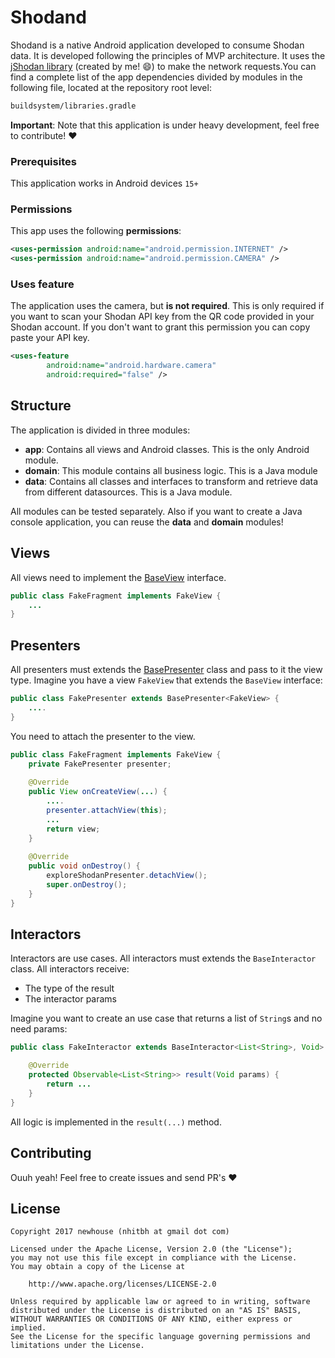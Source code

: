 # Shodand
Shodand is a native Android application developed to consume Shodan data. 
It is developed following the principles of MVP architecture. It uses the [jShodan library](https://github.com/fooock/jshodan) (created by me! :smile:) to make the network requests.You can find a complete list of the app dependencies divided by modules in the following file, located at the repository root level:
```bash
buildsystem/libraries.gradle
```
**Important**: Note that this application is under heavy development, 
feel free to contribute! :heart: 
 
### Prerequisites
This application works in Android devices ```15+```
### Permissions
This app uses the following **permissions**:
```xml
<uses-permission android:name="android.permission.INTERNET" />
<uses-permission android:name="android.permission.CAMERA" />
```
### Uses feature
The application uses the camera, but **is not required**. This is only required if you want to scan your Shodan API key from the QR code provided in your Shodan account. If you don't want to grant this permission you can copy paste your API key.
```xml
<uses-feature
        android:name="android.hardware.camera"
        android:required="false" />
```

## Structure
The application is divided in three modules:
* **app**: Contains all views and Android classes. This is the only Android module.
* **domain**: This module contains all business logic. This is a Java module
* **data**: Contains all classes and interfaces to transform and retrieve data from different datasources. This is a Java module.

All modules can be tested separately. Also if you want to create a Java console application, you can reuse the **data** and **domain** modules!

## Views
All views need to implement the [BaseView](https://github.com/fooock/shodand/blob/master/app/src/main/java/com/fooock/app/shodand/view/BaseView.java) interface.
```java
public class FakeFragment implements FakeView {
    ...
}
```
## Presenters
All presenters must extends the [BasePresenter](https://github.com/fooock/shodand/blob/master/app/src/main/java/com/fooock/app/shodand/presenter/BasePresenter.java) class and pass to it the view type. Imagine you have a view ```FakeView``` that extends the ```BaseView``` interface:
```java
public class FakePresenter extends BasePresenter<FakeView> {
    ....
}
```
You need to attach the presenter to the view. 
```java
public class FakeFragment implements FakeView {
    private FakePresenter presenter;
    
    @Override
    public View onCreateView(...) {
        ....
        presenter.attachView(this);
        ...
        return view;
    }
    
    @Override
    public void onDestroy() {
        exploreShodanPresenter.detachView();
        super.onDestroy();
    }
}
```

## Interactors
Interactors are use cases. All interactors must extends the ```BaseInteractor``` class. All interactors receive:
* The type of the result
* The interactor params 

Imagine you want to create an use case that returns a list of ```String```s and no need params:
```java
public class FakeInteractor extends BaseInteractor<List<String>, Void> {

    @Override
    protected Observable<List<String>> result(Void params) {
        return ...
    }
}

```
All logic is implemented in the ```result(...)``` method.

## Contributing
Ouuh yeah! Feel free to create issues and send PR's :heart:

## License
```
Copyright 2017 newhouse (nhitbh at gmail dot com)

Licensed under the Apache License, Version 2.0 (the "License");
you may not use this file except in compliance with the License.
You may obtain a copy of the License at

    http://www.apache.org/licenses/LICENSE-2.0

Unless required by applicable law or agreed to in writing, software
distributed under the License is distributed on an "AS IS" BASIS,
WITHOUT WARRANTIES OR CONDITIONS OF ANY KIND, either express or implied.
See the License for the specific language governing permissions and
limitations under the License.
```

[//]: # (These are reference links used in the body of this note and get stripped out when the markdown processor does its job. There is no need to format nicely because it shouldn't be seen. Thanks SO - http://stackoverflow.com/questions/4823468/store-comments-in-markdown-syntax)


   [dill]: <https://github.com/joemccann/dillinger>
   [git-repo-url]: <https://github.com/joemccann/dillinger.git>
   [john gruber]: <http://daringfireball.net>
   [df1]: <http://daringfireball.net/projects/markdown/>
   [markdown-it]: <https://github.com/markdown-it/markdown-it>
   [Ace Editor]: <http://ace.ajax.org>
   [node.js]: <http://nodejs.org>
   [Twitter Bootstrap]: <http://twitter.github.com/bootstrap/>
   [jQuery]: <http://jquery.com>
   [@tjholowaychuk]: <http://twitter.com/tjholowaychuk>
   [express]: <http://expressjs.com>
   [AngularJS]: <http://angularjs.org>
   [Gulp]: <http://gulpjs.com>

   [PlDb]: <https://github.com/joemccann/dillinger/tree/master/plugins/dropbox/README.md>
   [PlGh]: <https://github.com/joemccann/dillinger/tree/master/plugins/github/README.md>
   [PlGd]: <https://github.com/joemccann/dillinger/tree/master/plugins/googledrive/README.md>
   [PlOd]: <https://github.com/joemccann/dillinger/tree/master/plugins/onedrive/README.md>
   [PlMe]: <https://github.com/joemccann/dillinger/tree/master/plugins/medium/README.md>
   [PlGa]: <https://github.com/RahulHP/dillinger/blob/master/plugins/googleanalytics/README.md>
